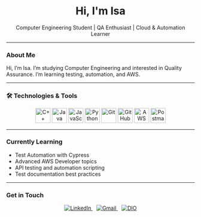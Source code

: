 <h1 align="center">Hi, I'm Isa </h1>

<p align="center">
  Computer Engineering Student | QA Enthusiast | Cloud & Automation Learner
</p>

---

### About Me

Hi, I’m Isa. I’m studying Computer Engineering and interested in Quality Assurance. I’m learning testing, automation, and AWS.

---

### 🛠️ Technologies & Tools

<div align="center">
  <img src="https://cdn.jsdelivr.net/gh/devicons/devicon/icons/cplusplus/cplusplus-original.svg" alt="C++" width="40" height="40"/>
  <img src="https://cdn.jsdelivr.net/gh/devicons/devicon/icons/java/java-original.svg" alt="Java" width="40" height="40"/>
  <img src="https://cdn.jsdelivr.net/gh/devicons/devicon/icons/javascript/javascript-original.svg" alt="JavaScript" width="40" height="40"/>
  <img src="https://cdn.jsdelivr.net/gh/devicons/devicon/icons/python/python-original.svg" alt="Python" width="40" height="40"/>
  <img src="https://cdn.jsdelivr.net/gh/devicons/devicon/icons/git/git-original.svg" alt="Git" width="40" height="40"/>
  <img src="https://cdn.jsdelivr.net/gh/devicons/devicon/icons/github/github-original.svg" alt="GitHub" width="40" height="40"/>
  <img src="https://img.shields.io/badge/AWS-Cloud-orange?style=flat&logo=amazonaws&logoColor=white" alt="AWS" width="40" height="40"/>
  <img src="https://cdn.jsdelivr.net/gh/devicons/devicon/icons/postman/postman-original.svg" alt="Postman" width="40" height="40"/>
</div>

---

###  Currently Learning

- Test Automation with Cypress  
- Advanced AWS Developer topics  
- API testing and automation scripting  
- Test documentation best practices  

---

###  Get in Touch

<p align="center">
  <a href="https://www.linkedin.com/in/isaclgarcia/" target="_blank">
    <img src="https://img.shields.io/badge/LinkedIn-0077B5?style=for-the-badge&logo=linkedin&logoColor=white" alt="LinkedIn" />
  </a>
  <a href="mailto:isaclgarcia@gmail.com" target="_blank" style="margin-left: 10px;">
    <img src="https://img.shields.io/badge/Gmail-D14836?style=for-the-badge&logo=gmail&logoColor=white" alt="Gmail" />
  </a>
  <a href="https://www.dio.me/users/isaclgarcia" target="_blank" style="margin-left: 10px;">
    <img src="https://img.shields.io/badge/DIO-212121?style=for-the-badge&logo=dev.to&logoColor=white" alt="DIO" />
  </a>
</p>
